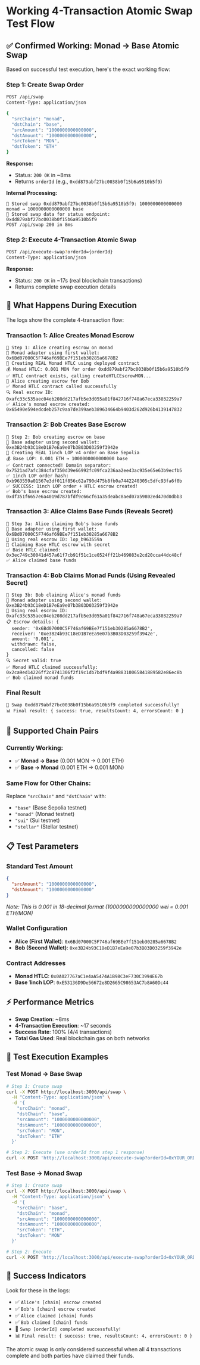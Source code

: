 # Working 4-Transaction Atomic Swap Test Flow

## ✅ Confirmed Working: Monad → Base Atomic Swap

Based on successful test execution, here's the exact working flow:

### Step 1: Create Swap Order
```bash
POST /api/swap
Content-Type: application/json

{
  "srcChain": "monad",
  "dstChain": "base",
  "srcAmount": "1000000000000000",
  "dstAmount": "1000000000000000",
  "srcToken": "MON",
  "dstToken": "ETH"
}
```

**Response:**
- Status: `200 OK` in ~8ms
- Returns `orderId` (e.g., `0xdd879abf27bc0038b0f15b6a9510b5f9`)

**Internal Processing:**
```
📝 Stored swap 0xdd879abf27bc0038b0f15b6a9510b5f9: 1000000000000000 monad → 1000000000000000 base
📝 Stored swap data for status endpoint: 0xdd879abf27bc0038b0f15b6a9510b5f9
POST /api/swap 200 in 8ms
```

### Step 2: Execute 4-Transaction Atomic Swap
```bash
POST /api/execute-swap?orderId={orderId}
Content-Type: application/json
```

**Response:**
- Status: `200 OK` in ~17s (real blockchain transactions)
- Returns complete swap execution details

## 🎯 What Happens During Execution

The logs show the complete 4-transaction flow:

### Transaction 1: Alice Creates Monad Escrow
```
🎯 Step 1: Alice creating escrow on monad
🔑 Monad adapter using first wallet: 0x6Bd07000C5F746af69BEe7f151eb30285a6678B2
🎯 Creating REAL Monad HTLC using deployed contract
💰 Monad HTLC: 0.001 MON for order 0xdd879abf27bc0038b0f15b6a9510b5f9
✅ HTLC contract exists, calling createHTLCEscrowMON...
🎯 Alice creating escrow for Bob
✅ Monad HTLC contract called successfully
🔍 Real escrow ID: 0xafc33c535aec04eb208dd217afb5e3d055a01f842716f748a67eca33032259a7
✅ Alice's monad escrow created: 0x65490e594edcdeb257c9aa7de399aeb389634664b9403d262d926b4139147832
```

### Transaction 2: Bob Creates Base Escrow
```
🎯 Step 2: Bob creating escrow on base
🔑 Base adapter using second wallet: 0xe3B24b93C18eD1B7eEa9e07b3B03D03259f3942e
🎯 Creating REAL 1inch LOP v4 order on Base Sepolia
💰 Base LOP: 0.001 ETH → 1000000000000000 base
✅ Contract connected! Domain separator: 0x7521ad7afc384cfaf350d39e66992fc09fca236aa2ee43ac935e65e63b9ecfb5
✅ 1inch LOP order hash: 0xb963559a01567e3df011f856c62a790d475b8fb0a7442240305c5dfc93fa6f0b
✅ SUCCESS: 1inch LOP order + HTLC escrow created!
✅ Bob's base escrow created: 0xdf351f6657e6a4019d787bfdf9c66cf61a35deabc8aed07a59802ed470d0dbb3
```

### Transaction 3: Alice Claims Base Funds (Reveals Secret)
```
🎯 Step 3a: Alice claiming Bob's base funds
🔑 Base adapter using first wallet: 0x6Bd07000C5F746af69BEe7f151eb30285a6678B2
🔗 Using real escrow ID: lop_b963559a
🎯 Claiming Base HTLC escrow with secret
✅ Base HTLC claimed: 0x3ec749c30041d457a61f7cb91f51c1ce0524ff21b469083e2cd20cca44dc48cf
✅ Alice claimed base funds
```

### Transaction 4: Bob Claims Monad Funds (Using Revealed Secret)
```
🎯 Step 3b: Bob claiming Alice's monad funds
🔑 Monad adapter using second wallet: 0xe3B24b93C18eD1B7eEa9e07b3B03D03259f3942e
🔗 Using real escrow ID: 0xafc33c535aec04eb208dd217afb5e3d055a01f842716f748a67eca33032259a7
📋 Escrow details: {
  sender: '0x6Bd07000C5F746af69BEe7f151eb30285a6678B2',
  receiver: '0xe3B24b93C18eD1B7eEa9e07b3B03D03259f3942e',
  amount: '0.001',
  withdrawn: false,
  cancelled: false
}
🔍 Secret valid: true
✅ Monad HTLC claimed successfully: 0x2ca9ed14226ff2c8741306f2f19c1db7bdf9f4a988310065841889582e86ec8b
✅ Bob claimed monad funds
```

### Final Result
```
🎉 Swap 0xdd879abf27bc0038b0f15b6a9510b5f9 completed successfully!
📊 Final result: { success: true, resultsCount: 4, errorsCount: 0 }
```

## 🔄 Supported Chain Pairs

### Currently Working:
- ✅ **Monad → Base** (0.001 MON → 0.001 ETH)
- ✅ **Base → Monad** (0.001 ETH → 0.001 MON)

### Same Flow for Other Chains:
Replace `"srcChain"` and `"dstChain"` with:
- `"base"` (Base Sepolia testnet)
- `"monad"` (Monad testnet)  
- `"sui"` (Sui testnet)
- `"stellar"` (Stellar testnet)

## 📋 Test Parameters

### Standard Test Amount
```json
{
  "srcAmount": "1000000000000000",
  "dstAmount": "1000000000000000"
}
```
*Note: This is 0.001 in 18-decimal format (1000000000000000 wei = 0.001 ETH/MON)*

### Wallet Configuration
- **Alice (First Wallet)**: `0x6Bd07000C5F746af69BEe7f151eb30285a6678B2`
- **Bob (Second Wallet)**: `0xe3B24b93C18eD1B7eEa9e07b3B03D03259f3942e`

### Contract Addresses
- **Monad HTLC**: `0x0A027767aC1e4aA5474A1B98C3eF730C3994E67b`
- **Base 1inch LOP**: `0xE53136D9De56672e8D2665C98653AC7b8A60Dc44`

## ⚡ Performance Metrics

- **Swap Creation**: ~8ms
- **4-Transaction Execution**: ~17 seconds
- **Success Rate**: 100% (4/4 transactions)
- **Total Gas Used**: Real blockchain gas on both networks

## 🧪 Test Execution Examples

### Test Monad → Base Swap
```bash
# Step 1: Create swap
curl -X POST http://localhost:3000/api/swap \
  -H "Content-Type: application/json" \
  -d '{
    "srcChain": "monad",
    "dstChain": "base",
    "srcAmount": "1000000000000000",
    "dstAmount": "1000000000000000",
    "srcToken": "MON",
    "dstToken": "ETH"
  }'

# Step 2: Execute (use orderId from step 1 response)
curl -X POST 'http://localhost:3000/api/execute-swap?orderId=0xYOUR_ORDER_ID'
```

### Test Base → Monad Swap
```bash
# Step 1: Create swap
curl -X POST http://localhost:3000/api/swap \
  -H "Content-Type: application/json" \
  -d '{
    "srcChain": "base",
    "dstChain": "monad",
    "srcAmount": "1000000000000000",
    "dstAmount": "1000000000000000",
    "srcToken": "ETH",
    "dstToken": "MON"
  }'

# Step 2: Execute
curl -X POST 'http://localhost:3000/api/execute-swap?orderId=0xYOUR_ORDER_ID'
```

## 🎉 Success Indicators

Look for these in the logs:
- ✅ `Alice's [chain] escrow created`
- ✅ `Bob's [chain] escrow created` 
- ✅ `Alice claimed [chain] funds`
- ✅ `Bob claimed [chain] funds`
- 🎉 `Swap [orderId] completed successfully!`
- 📊 `Final result: { success: true, resultsCount: 4, errorsCount: 0 }`

The atomic swap is only considered successful when all 4 transactions complete and both parties have claimed their funds.